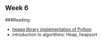 ## Week 6

###Reading: 
- [heapq library implementation  of Python](http://hg.python.org/cpython/file/3.4/Lib/heapq.py)
- introduction to algorithms: Heap, heapsort
